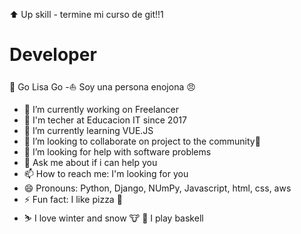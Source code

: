 
⬆️ Up skill - termine mi curso de git!!1
# Developer
🎷 Go Lisa Go
-⛵ Soy una persona enojona 😠
- 🔭 I’m currently working on Freelancer
- 📙 I'm techer at Educacion IT since 2017
- 🌱 I’m currently learning VUE.JS
- 👯 I’m looking to collaborate on project to the community🍍
- 🤔 I’m looking for help with software problems
- 💬 Ask me about if i can help you
- 📫 How to reach me: I'm looking for you
- 😄 Pronouns: Python, Django, NUmPy, Javascript, html, css, aws
- ⚡ Fun fact: I like pizza 🍕
- ⛷ I love winter and snow
🐮
🏀 I play baskell

